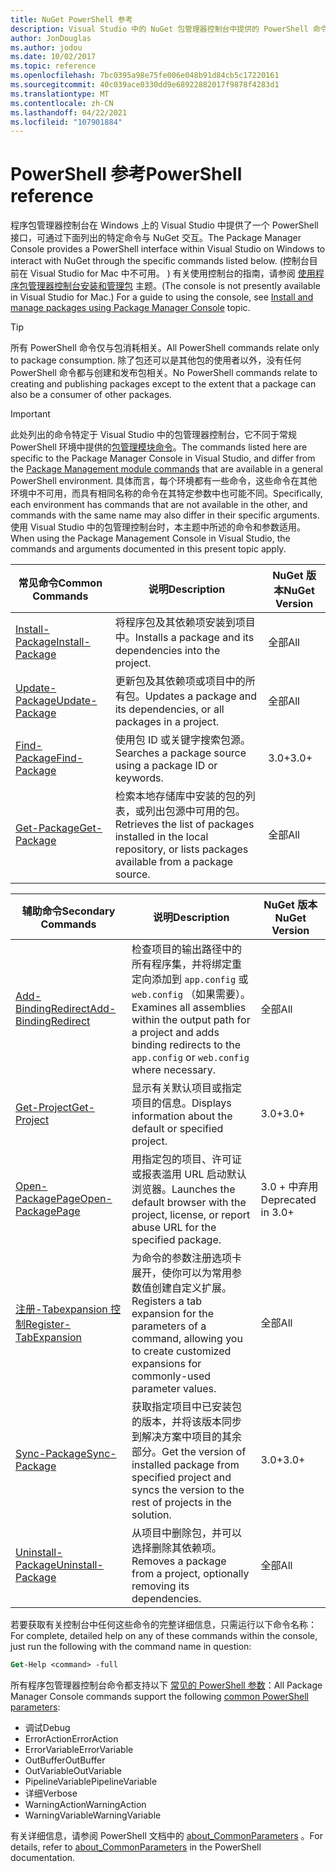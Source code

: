 ```yaml
---
title: NuGet PowerShell 参考
description: Visual Studio 中的 NuGet 包管理器控制台中提供的 PowerShell 命令的完整引用。
author: JonDouglas
ms.author: jodou
ms.date: 10/02/2017
ms.topic: reference
ms.openlocfilehash: 7bc0395a98e75fe006e048b91d84cb5c17220161
ms.sourcegitcommit: 40c039ace0330dd9e68922882017f9878f4283d1
ms.translationtype: MT
ms.contentlocale: zh-CN
ms.lasthandoff: 04/22/2021
ms.locfileid: "107901884"
---
```

# <a name="powershell-reference"></a><span data-ttu-id="a78d0-103">PowerShell 参考</span><span class="sxs-lookup"><span data-stu-id="a78d0-103">PowerShell reference</span></span>

<span data-ttu-id="a78d0-104">程序包管理器控制台在 Windows 上的 Visual Studio 中提供了一个 PowerShell 接口，可通过下面列出的特定命令与 NuGet 交互。</span><span class="sxs-lookup"><span data-stu-id="a78d0-104">The Package Manager Console provides a PowerShell interface within Visual Studio on Windows to interact with NuGet through the specific commands listed below.</span></span> <span data-ttu-id="a78d0-105"> (控制台目前在 Visual Studio for Mac 中不可用。 ) 有关使用控制台的指南，请参阅 [使用程序包管理器控制台安装和管理包](../consume-packages/install-use-packages-powershell.md) 主题。</span><span class="sxs-lookup"><span data-stu-id="a78d0-105">(The console is not presently available in Visual Studio for Mac.) For a guide to using the console, see [Install and manage packages using Package Manager Console](../consume-packages/install-use-packages-powershell.md) topic.</span></span>

> [!Tip]
> <span data-ttu-id="a78d0-106">所有 PowerShell 命令仅与包消耗相关。</span><span class="sxs-lookup"><span data-stu-id="a78d0-106">All PowerShell commands relate only to package consumption.</span></span> <span data-ttu-id="a78d0-107">除了包还可以是其他包的使用者以外，没有任何 PowerShell 命令都与创建和发布包相关。</span><span class="sxs-lookup"><span data-stu-id="a78d0-107">No PowerShell commands relate to creating and publishing packages except to the extent that a package can also be a consumer of other packages.</span></span>

> [!Important]
> <span data-ttu-id="a78d0-108">此处列出的命令特定于 Visual Studio 中的包管理器控制台，它不同于常规 PowerShell 环境中提供的[包管理模块命令](/powershell/module/packagemanagement)。</span><span class="sxs-lookup"><span data-stu-id="a78d0-108">The commands listed here are specific to the Package Manager Console in Visual Studio, and differ from the [Package Management module commands](/powershell/module/packagemanagement) that are available in a general PowerShell environment.</span></span> <span data-ttu-id="a78d0-109">具体而言，每个环境都有一些命令，这些命令在其他环境中不可用，而具有相同名称的命令在其特定参数中也可能不同。</span><span class="sxs-lookup"><span data-stu-id="a78d0-109">Specifically, each environment has commands that are not available in the other, and commands with the same name may also differ in their specific arguments.</span></span> <span data-ttu-id="a78d0-110">使用 Visual Studio 中的包管理控制台时，本主题中所述的命令和参数适用。</span><span class="sxs-lookup"><span data-stu-id="a78d0-110">When using the Package Management Console in Visual Studio, the commands and arguments documented in this present topic apply.</span></span>

| <span data-ttu-id="a78d0-111">常见命令</span><span class="sxs-lookup"><span data-stu-id="a78d0-111">Common Commands</span></span> | <span data-ttu-id="a78d0-112">说明</span><span class="sxs-lookup"><span data-stu-id="a78d0-112">Description</span></span> | <span data-ttu-id="a78d0-113">NuGet 版本</span><span class="sxs-lookup"><span data-stu-id="a78d0-113">NuGet Version</span></span> |
| --- | --- | --- |
| [<span data-ttu-id="a78d0-114">Install-Package</span><span class="sxs-lookup"><span data-stu-id="a78d0-114">Install-Package</span></span>](ps-reference/ps-ref-install-package.md) | <span data-ttu-id="a78d0-115">将程序包及其依赖项安装到项目中。</span><span class="sxs-lookup"><span data-stu-id="a78d0-115">Installs a package and its dependencies into the project.</span></span> | <span data-ttu-id="a78d0-116">全部</span><span class="sxs-lookup"><span data-stu-id="a78d0-116">All</span></span> |
| [<span data-ttu-id="a78d0-117">Update-Package</span><span class="sxs-lookup"><span data-stu-id="a78d0-117">Update-Package</span></span>](ps-reference/ps-ref-update-package.md) | <span data-ttu-id="a78d0-118">更新包及其依赖项或项目中的所有包。</span><span class="sxs-lookup"><span data-stu-id="a78d0-118">Updates a package and its dependencies, or all packages in a project.</span></span> | <span data-ttu-id="a78d0-119">全部</span><span class="sxs-lookup"><span data-stu-id="a78d0-119">All</span></span> |
| [<span data-ttu-id="a78d0-120">Find-Package</span><span class="sxs-lookup"><span data-stu-id="a78d0-120">Find-Package</span></span>](ps-reference/ps-ref-find-package.md) | <span data-ttu-id="a78d0-121">使用包 ID 或关键字搜索包源。</span><span class="sxs-lookup"><span data-stu-id="a78d0-121">Searches a package source using a package ID or keywords.</span></span> | <span data-ttu-id="a78d0-122">3.0+</span><span class="sxs-lookup"><span data-stu-id="a78d0-122">3.0+</span></span> |
| [<span data-ttu-id="a78d0-123">Get-Package</span><span class="sxs-lookup"><span data-stu-id="a78d0-123">Get-Package</span></span>](ps-reference/ps-ref-get-package.md) | <span data-ttu-id="a78d0-124">检索本地存储库中安装的包的列表，或列出包源中可用的包。</span><span class="sxs-lookup"><span data-stu-id="a78d0-124">Retrieves the list of packages installed in the local repository, or lists packages available from a package source.</span></span> | <span data-ttu-id="a78d0-125">全部</span><span class="sxs-lookup"><span data-stu-id="a78d0-125">All</span></span> |

| <span data-ttu-id="a78d0-126">辅助命令</span><span class="sxs-lookup"><span data-stu-id="a78d0-126">Secondary Commands</span></span> | <span data-ttu-id="a78d0-127">说明</span><span class="sxs-lookup"><span data-stu-id="a78d0-127">Description</span></span> | <span data-ttu-id="a78d0-128">NuGet 版本</span><span class="sxs-lookup"><span data-stu-id="a78d0-128">NuGet Version</span></span> |
| --- | --- | --- |
| [<span data-ttu-id="a78d0-129">Add-BindingRedirect</span><span class="sxs-lookup"><span data-stu-id="a78d0-129">Add-BindingRedirect</span></span>](ps-reference/ps-ref-add-bindingredirect.md) | <span data-ttu-id="a78d0-130">检查项目的输出路径中的所有程序集，并将绑定重定向添加到 `app.config` 或 `web.config` （如果需要）。</span><span class="sxs-lookup"><span data-stu-id="a78d0-130">Examines all assemblies within the output path for a project and adds binding redirects to the `app.config` or `web.config` where necessary.</span></span> | <span data-ttu-id="a78d0-131">全部</span><span class="sxs-lookup"><span data-stu-id="a78d0-131">All</span></span> |
| [<span data-ttu-id="a78d0-132">Get-Project</span><span class="sxs-lookup"><span data-stu-id="a78d0-132">Get-Project</span></span>](ps-reference/ps-ref-get-project.md) | <span data-ttu-id="a78d0-133">显示有关默认项目或指定项目的信息。</span><span class="sxs-lookup"><span data-stu-id="a78d0-133">Displays information about the default or specified project.</span></span> | <span data-ttu-id="a78d0-134">3.0+</span><span class="sxs-lookup"><span data-stu-id="a78d0-134">3.0+</span></span> |
| [<span data-ttu-id="a78d0-135">Open-PackagePage</span><span class="sxs-lookup"><span data-stu-id="a78d0-135">Open-PackagePage</span></span>](ps-reference/ps-ref-open-packagepage.md) | <span data-ttu-id="a78d0-136">用指定包的项目、许可证或报表滥用 URL 启动默认浏览器。</span><span class="sxs-lookup"><span data-stu-id="a78d0-136">Launches the default browser with the project, license, or report abuse URL for the specified package.</span></span> | <span data-ttu-id="a78d0-137">3.0 + 中弃用</span><span class="sxs-lookup"><span data-stu-id="a78d0-137">Deprecated in 3.0+</span></span> |
| [<span data-ttu-id="a78d0-138">注册-Tabexpansion 控制</span><span class="sxs-lookup"><span data-stu-id="a78d0-138">Register-TabExpansion</span></span>](ps-reference/ps-ref-register-tabexpansion.md) | <span data-ttu-id="a78d0-139">为命令的参数注册选项卡展开，使你可以为常用参数值创建自定义扩展。</span><span class="sxs-lookup"><span data-stu-id="a78d0-139">Registers a tab expansion for the parameters of a command, allowing you to create customized expansions for commonly-used parameter values.</span></span> | <span data-ttu-id="a78d0-140">全部</span><span class="sxs-lookup"><span data-stu-id="a78d0-140">All</span></span> |
| [<span data-ttu-id="a78d0-141">Sync-Package</span><span class="sxs-lookup"><span data-stu-id="a78d0-141">Sync-Package</span></span>](ps-reference/ps-ref-sync-package.md) | <span data-ttu-id="a78d0-142">获取指定项目中已安装包的版本，并将该版本同步到解决方案中项目的其余部分。</span><span class="sxs-lookup"><span data-stu-id="a78d0-142">Get the version of installed package from specified project and syncs the version to the rest of projects in the solution.</span></span> | <span data-ttu-id="a78d0-143">3.0+</span><span class="sxs-lookup"><span data-stu-id="a78d0-143">3.0+</span></span> |
| [<span data-ttu-id="a78d0-144">Uninstall-Package</span><span class="sxs-lookup"><span data-stu-id="a78d0-144">Uninstall-Package</span></span>](ps-reference/ps-ref-uninstall-package.md) | <span data-ttu-id="a78d0-145">从项目中删除包，并可以选择删除其依赖项。</span><span class="sxs-lookup"><span data-stu-id="a78d0-145">Removes a package from a project, optionally removing its dependencies.</span></span> | <span data-ttu-id="a78d0-146">全部</span><span class="sxs-lookup"><span data-stu-id="a78d0-146">All</span></span> |

<span data-ttu-id="a78d0-147">若要获取有关控制台中任何这些命令的完整详细信息，只需运行以下命令名称：</span><span class="sxs-lookup"><span data-stu-id="a78d0-147">For complete, detailed help on any of these commands within the console, just run the following with the command name in question:</span></span>

```ps
Get-Help <command> -full
```

<span data-ttu-id="a78d0-148">所有程序包管理器控制台命令都支持以下 [常见的 PowerShell 参数](/powershell/module/microsoft.powershell.core/about/about_commonparameters)：</span><span class="sxs-lookup"><span data-stu-id="a78d0-148">All Package Manager Console commands support the following [common PowerShell parameters](/powershell/module/microsoft.powershell.core/about/about_commonparameters):</span></span>

- <span data-ttu-id="a78d0-149">调试</span><span class="sxs-lookup"><span data-stu-id="a78d0-149">Debug</span></span>
- <span data-ttu-id="a78d0-150">ErrorAction</span><span class="sxs-lookup"><span data-stu-id="a78d0-150">ErrorAction</span></span>
- <span data-ttu-id="a78d0-151">ErrorVariable</span><span class="sxs-lookup"><span data-stu-id="a78d0-151">ErrorVariable</span></span>
- <span data-ttu-id="a78d0-152">OutBuffer</span><span class="sxs-lookup"><span data-stu-id="a78d0-152">OutBuffer</span></span>
- <span data-ttu-id="a78d0-153">OutVariable</span><span class="sxs-lookup"><span data-stu-id="a78d0-153">OutVariable</span></span>
- <span data-ttu-id="a78d0-154">PipelineVariable</span><span class="sxs-lookup"><span data-stu-id="a78d0-154">PipelineVariable</span></span>
- <span data-ttu-id="a78d0-155">详细</span><span class="sxs-lookup"><span data-stu-id="a78d0-155">Verbose</span></span>
- <span data-ttu-id="a78d0-156">WarningAction</span><span class="sxs-lookup"><span data-stu-id="a78d0-156">WarningAction</span></span>
- <span data-ttu-id="a78d0-157">WarningVariable</span><span class="sxs-lookup"><span data-stu-id="a78d0-157">WarningVariable</span></span>

<span data-ttu-id="a78d0-158">有关详细信息，请参阅 PowerShell 文档中的 [about_CommonParameters](/powershell/module/microsoft.powershell.core/about/about_commonparameters) 。</span><span class="sxs-lookup"><span data-stu-id="a78d0-158">For details, refer to [about_CommonParameters](/powershell/module/microsoft.powershell.core/about/about_commonparameters) in the PowerShell documentation.</span></span>